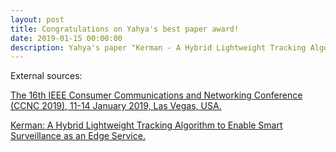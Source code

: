 ```yaml
---
layout: post
title: Congratulations on Yahya's best paper award!
date: 2019-01-15 00:00:00
description: Yahya's paper "Kerman - A Hybrid Lightweight Tracking Algorithm to Enable Smart Surveillance as an Edge Service" won the best paper award at the 16th IEEE Consumer Communications and Networking Conference (CCNC 2019).
---
```


External sources: 

[The 16th IEEE Consumer Communications and Networking Conference (CCNC 2019), 11-14 January 2019, Las Vegas, USA.](https://ccnc2019.ieee-ccnc.org/index.html)

[Kerman: A Hybrid Lightweight Tracking Algorithm to Enable Smart Surveillance as an Edge Service.](https://ieeexplore.ieee.org/abstract/document/8651791)
